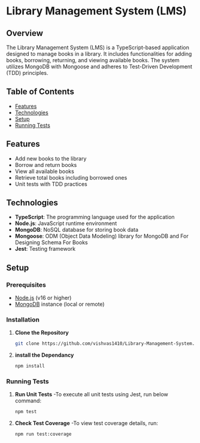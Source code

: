 # Library Management System (LMS)

## Overview

The Library Management System (LMS) is a TypeScript-based application designed to manage books in a library. It includes functionalities for adding books, borrowing, returning, and viewing available books. The system utilizes MongoDB with Mongoose and adheres to Test-Driven Development (TDD) principles.

## Table of Contents

- [Features](#features)
- [Technologies](#technologies)
- [Setup](#setup)
- [Running Tests](#running-tests)

## Features

- Add new books to the library
- Borrow and return books
- View all available books
- Retrieve total books including borrowed ones
- Unit tests with TDD practices

## Technologies

- **TypeScript**: The programming language used for the application
- **Node.js**: JavaScript runtime environment
- **MongoDB**: NoSQL database for storing book data
- **Mongoose**: ODM (Object Data Modeling) library for MongoDB and For Designing Schema For Books
- **Jest**: Testing framework

## Setup

### Prerequisites

- [Node.js](https://nodejs.org/) (v16 or higher)
- [MongoDB](https://www.mongodb.com/) instance (local or remote)

### Installation

1. **Clone the Repository**

   ```bash
   git clone https://github.com/vishvas1410/Library-Management-System.git
   
2. **install the Dependancy**

   ```bash
   npm install

### Running Tests

1. **Run Unit Tests**
    -To execute all unit tests using Jest, run below command:

   ```bash
   npm test 

2. **Check Test Coverage**
    -To view test coverage details, run:

   ```bash
   npm run test:coverage
